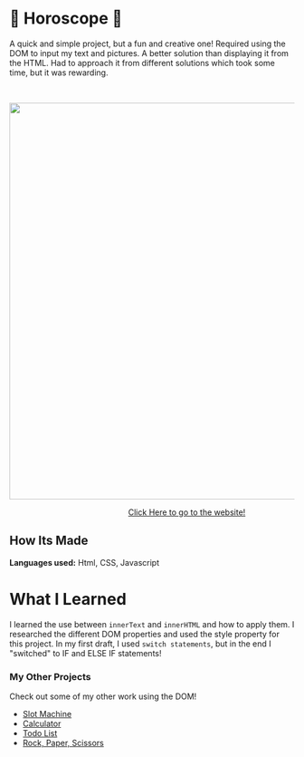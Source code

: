# 🎰 Horoscope 🎰

  A quick and simple project, but a fun and creative one! Required using the DOM to input my text and pictures. A better solution than displaying it from the HTML. Had to approach it from different solutions which took some time, but it was rewarding.

&emsp;



<img src="https://github.com/DashlinS/Horoscope/blob/main/gifs/horoscopeDemo.gif" width="700">


&emsp;&emsp;&emsp;&emsp;&emsp;&emsp;&emsp;&emsp;&emsp;&emsp;&emsp;&emsp;&emsp;&emsp;&emsp;[Click Here to go to the website!](https://myhoroscope.netlify.app/)

## How Its Made 

**Languages used:** Html, CSS, Javascript

# What I Learned

I learned the use between `innerText` and `innerHTML` and how to apply them. I researched the different DOM properties and used the style property for this project. In my first draft, I used `switch statements`, but in the end I "switched" to IF and ELSE IF statements! 

### My Other Projects 

Check out some of my other work using the DOM!

* [Slot Machine](https://github.com/DashlinS/SlotMachine/blob/answer/README.md)
* [Calculator](https://github.com/DashlinS/calculator)
* [Todo List](https://github.com/DashlinS/ToDo_List/tree/answer)
* [Rock, Paper, Scissors](https://github.com/DashlinS/rock-water-fire)
